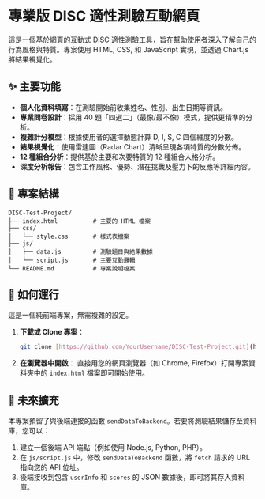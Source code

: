 # 專業版 DISC 適性測驗互動網頁

這是一個基於網頁的互動式 DISC 適性測驗工具，旨在幫助使用者深入了解自己的行為風格與特質。專案使用 HTML, CSS, 和 JavaScript 實現，並透過 Chart.js 將結果視覺化。

## ✨ 主要功能

- **個人化資料填寫**：在測驗開始前收集姓名、性別、出生日期等資訊。
- **專業問卷設計**：採用 40 題「四選二」（最像/最不像）模式，提供更精準的分析。
- **複雜計分模型**：根據使用者的選擇動態計算 D, I, S, C 四個維度的分數。
- **結果視覺化**：使用雷達圖（Radar Chart）清晰呈現各項特質的分數分佈。
- **12 種組合分析**：提供基於主要和次要特質的 12 種組合人格分析。
- **深度分析報告**：包含工作風格、優勢、潛在挑戰及壓力下的反應等詳細內容。

## 📁 專案結構

```
DISC-Test-Project/
├── index.html          # 主要的 HTML 檔案
├── css/
│   └── style.css       # 樣式表檔案
├── js/
│   ├── data.js         # 測驗題目與結果數據
│   └── script.js       # 主要互動邏輯
└── README.md           # 專案說明檔案
```

## 🚀 如何運行

這是一個純前端專案，無需複雜的設定。

1.  **下載或 Clone 專案**：
    ```bash
    git clone [https://github.com/YourUsername/DISC-Test-Project.git](https://github.com/YourUsername/DISC-Test-Project.git)
    ```
2.  **在瀏覽器中開啟**：
    直接用您的網頁瀏覽器（如 Chrome, Firefox）打開專案資料夾中的 `index.html` 檔案即可開始使用。

## 🔧 未來擴充

本專案預留了與後端連接的函數 `sendDataToBackend`。若要將測驗結果儲存至資料庫，您可以：

1.  建立一個後端 API 端點（例如使用 Node.js, Python, PHP）。
2.  在 `js/script.js` 中，修改 `sendDataToBackend` 函數，將 `fetch` 請求的 URL 指向您的 API 位址。
3.  後端接收到包含 `userInfo` 和 `scores` 的 JSON 數據後，即可將其存入資料庫。